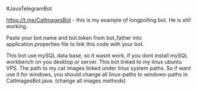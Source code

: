 #JavaTelegramBot

https://t.me/CatImagesBot - this is my example of longpolling bot. He is still working.

Paste your bot.name and bot.token from bot_father into application.properties file to link this code with your bot.

This bot use mySQL data base, so it wasnt work, if you dont install mySQL workbench on you desktop or server. This bot linked to my linux ubuntu VPS. The path to my cat images linked under linux system paths. So if want use it for windows, you should change all linux-paths to windows-paths in CatImagesBot.java. (change all images methods)
